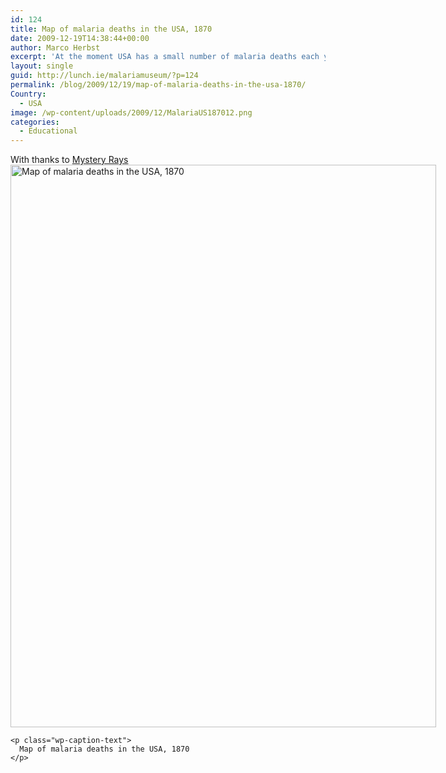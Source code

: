 ```yaml
---
id: 124
title: Map of malaria deaths in the USA, 1870
date: 2009-12-19T14:38:44+00:00
author: Marco Herbst
excerpt: 'At the moment USA has a small number of malaria deaths each year, but in 1870 things were totally different. This map shows the malaria deaths in the country more than a century ago. '
layout: single
guid: http://lunch.ie/malariamuseum/?p=124
permalink: /blog/2009/12/19/map-of-malaria-deaths-in-the-usa-1870/
Country:
  - USA
image: /wp-content/uploads/2009/12/MalariaUS187012.png
categories:
  - Educational
---
```

<div>
  <span style="font-weight: normal;">With thanks to <a href="http://www.iayork.com/MysteryRays/2009/12/05/malaria-in-the-usa-1870/" target="_blank" rel="nofollow">Mystery Rays</a></span>
</div>

<div>
  <div id="attachment_239" style="width: 691px" class="wp-caption alignnone">
    <a href="http://www.malariamuseum.de/wp-content/uploads/2009/12/MalariaUS1870.png"><img class="size-full wp-image-239" title="Map of malaria deaths in the USA, 1870" alt="Map of malaria deaths in the USA, 1870" src="http://www.malariamuseum.de/wp-content/uploads/2009/12/MalariaUS1870.png" width="681" height="900" /></a>
    
    <p class="wp-caption-text">
      Map of malaria deaths in the USA, 1870
    </p>
  </div>
</div>